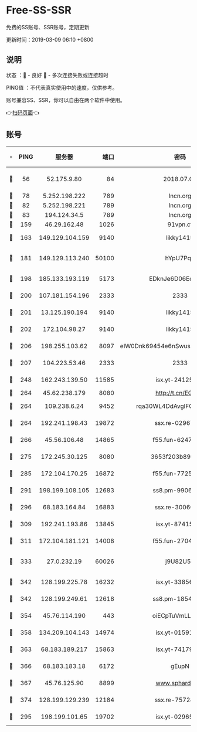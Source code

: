# Free-SS-SSR

免费的SS账号、SSR账号，定期更新

更新时间：2019-03-09 06:10 +0800

## 说明

状态     ：🙂 - 良好 🙁 - 多次连接失败或连接超时

PING值   ：不代表真实使用中的速度，仅供参考。

账号兼容SS、SSR，你可以自由在两个软件中使用。

👉[扫码页面](https://liesauer.github.io/Free-SS-SSR/)👈

## 账号

|-|PING|服务器|端口|密码|加密方式|区域|
|:----:|:----:|:-----:|-----:|:----:|:----:|:----:|
|🙂|56|52.175.9.80|84|2018.07.07|chacha20-ietf-poly1305|HK|
|🙂|78|5.252.198.222|789|lncn.org|rc4|JP|
|🙂|82|5.252.198.221|789|lncn.org|rc4|JP|
|🙂|83|194.124.34.5|789|lncn.org|rc4|JP|
|🙂|159|46.29.162.48|1026|91vpn.cf|rc4-md5|RU|
|🙂|163|149.129.104.159|9140|likky1415|aes-256-cfb|CN|
|🙂|181|149.129.113.240|50100|hYpU7PqP|chacha20-ietf-poly1305|CN|
|🙂|198|185.133.193.119|5173|EDknJe6D06EoWDaw|aes-256-cfb|US|
|🙂|200|107.181.154.196|2333|2333|aes-256-cfb|US|
|🙂|201|13.125.190.194|9140|likky1415|aes-256-cfb|KR|
|🙂|202|172.104.98.27|9140|likky1415|aes-256-cfb|JP|
|🙂|206|198.255.103.62|8097|eIW0Dnk69454e6nSwuspv9DmS201tQ0D|aes-256-cfb|US|
|🙂|207|104.223.53.46|2333|2333|aes-256-cfb|US|
|🙂|248|162.243.139.50|11585|isx.yt-24125616|aes-256-cfb|US|
|🙂|264|45.62.238.179|8080|http://t.cn/EGJIyrl|rc4-md5|CA|
|🙂|264|109.238.6.24|9452|rqa30WL4DdAvgIFG6Fs3znzTa|aes-256-cfb|FR|
|🙂|264|192.241.198.43|19872|ssx.re-02967346|aes-256-cfb|US|
|🙂|266|45.56.106.48|14865|f55.fun-62476788|aes-256-cfb|US|
|🙂|275|172.245.30.125|8080|3653f203b896678d|chacha20-ietf|US|
|🙂|285|172.104.170.25|16872|f55.fun-77257659|aes-256-cfb|SG|
|🙂|291|198.199.108.105|12683|ss8.pm-99061296|aes-256-cfb|US|
|🙂|296|68.183.164.84|16883|ssx.re-30060454|aes-256-cfb|US|
|🙂|309|192.241.193.86|13845|isx.yt-87415016|aes-256-cfb|US|
|🙂|311|172.104.181.121|14008|f55.fun-27044254|aes-256-cfb|SG|
|🙂|333|27.0.232.19|60026|j9U82U53|xchacha20-ietf-poly1305|HK|
|🙂|342|128.199.225.78|16232|isx.yt-33856975|aes-256-cfb|SG|
|🙂|342|128.199.249.61|12618|ss8.pm-18545476|aes-256-cfb|SG|
|🙂|354|45.76.114.190|443|oiECpTuVmLLxk4Ts|aes-256-cfb|AU|
|🙂|358|134.209.104.143|14974|isx.yt-01591248|aes-256-cfb|SG|
|🙂|363|68.183.189.217|15863|isx.yt-74179811|aes-256-cfb|SG|
|🙂|366|68.183.183.18|6172|gEupN|aes-256-cfb|SG|
|🙂|367|45.76.125.90|8899|www.sphard.com|aes-256-cfb|AU|
|🙂|374|128.199.129.239|12184|ssx.re-75728263|aes-256-cfb|SG|
|🙂|295|198.199.101.65|19702|isx.yt-02965694|aes-256-cfb|US|
